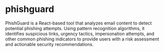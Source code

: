 # phishguard
PhishGuard is a React-based tool that analyzes email content to detect potential phishing attempts. Using pattern recognition algorithms, it identifies suspicious links, urgency tactics, impersonation attempts, and other common phishing indicators to provide users with a risk assessment and actionable security recommendations.
